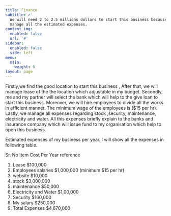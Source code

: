 ```yaml
---
title: Finance
subtitle: >-
  We will need 2 to 2.5 millions dollars to start this business because we will
  manage all the estimated expenses.
content_img:
  enabled: false
  url: '#'
sidebar:
  enabled: false
  side: left
menu:
  main:
    weight: 6
layout: page
---
```

Firstly,we find the good location to start this business , After that, we will manage lease of the the location which adjustable in my budget. Secondly, me and my partner will select the  bank which will help to the give loan to start this business. Moreover, we will hire employees to divide all the works in efficient manner. The minimum wage of the employees is ($15 per hr). Lastly, we manage all expenses regarding stock ,security, maintenance, electricity and water. All this expenses briefly explain to the banks and insurance company which will issue fund to my organisation which help to open this business.

Estimated expenses of my business per year. I will show all the expenses in following table.

Sr. No	Item	Cost Per Year	reference

1. Lease	$100,000	
2. Employees salaries	$1,000,000	(minimum $15 per hr)
3. website	$10,000	
4. stock	$3,000,000	
5. maintenance	$50,000	
6. Electricity and Water	$1,00,000	
7. Security	$160,000	
8. My salary	$250,000	
9. Total Expenses	$4,670,000
